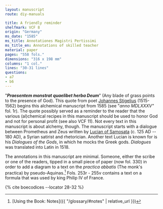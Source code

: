 ```yaml
---
layout: manuscript
route: diy-manuals

title: A friendly reminder
shelfmark: VCF 8
origin: "Germany"
ms_date: "1585"
ms_title: Annotationes Magistri Pertissimi
ms_title_en: Annotations of skilled teacher
material: paper
pages: "558 fols."
dimensions: "316 x 198 mm"
columns: "1 col."
lines: "30-31 lines"
questions:
- a7
- b6
---
```


"***Praesentem monstrat quaelibet herba Deum***" (Any blade of grass
points to the presence of God). This quote from poet [Johannes
Stigelius](https://de.wikipedia.org/wiki/Johann_Stigel) (1515-1562)
begins this alchemical manuscript from 1585 (see "*anno MDLXXXV"* fol. <span data-fol="1r" class="fref">1r</span>). The quote possibly served as a reminder to the reader that the
various (al)chemical recipes in this manuscript should be used to honor
God and not for personal profit (see also VCF 11). Not every text in
this manuscript is about alchemy, though. The manuscript starts with a
dialogue between Prometheus and Zeus written by [Lucian of
Samosata](https://en.wikipedia.org/wiki/Lucian) (c. 125 AD -- 180 AD), a
Syrian satirist and rhetorician. Another text Lucian is known for is his
*Dialogues of the Gods*, in which he mocks the Greek gods. *Dialogues* was
translated into Latin in 1518.

The annotations in this manuscript are minimal. Someone, either the
scribe or one of the readers, tipped in a small piece of paper (now fol. <span data-fol="330r" class="fref">330</span>) in order to add a diagram to a text on the *practica abbatis* (The
monk's practica) by pseudo-Aquinas.[^1] Fols. <span data-fol="253r" class="fref">253r</span> - <span data-fol="255v" class="fref">255v</span> contains a text on
a formula that was used by king Philip IV of France.

[^1]: [Using the Book: Notes]({{ "/glossary/#notes" | relative_url }})

{% cite boecodices --locator 28-32 %}
